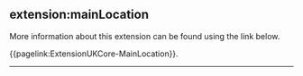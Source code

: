 ## extension:mainLocation

More information about this extension can be found using the link below.

{{pagelink:ExtensionUKCore-MainLocation}}.

---
